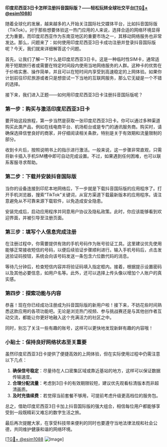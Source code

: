 **印度尼西亚3日卡怎样注册抖音国际版？——轻松玩转全球社交平台[[TG💪+ @esim1088](https://t.me/s/esim1088)]**

随着全球化的发展，越来越多的人开始关注国际社交媒体平台，比如抖音国际版（TikTok）。对于那些想要体验这一热门应用的人来说，选择合适的网络环境显得尤为重要。而印度尼西亚作为东南亚地区的重要市场之一，其移动网络服务也非常发达。那么，问题来了：如何使用印度尼西亚3日卡成功注册并登录抖音国际版呢？今天，我们就来详细解答这个问题。

首先，让我们了解一下什么是印度尼西亚3日卡。这是一种临时性SIM卡，通常适用于短期旅行者或需要在特定时间段内使用当地网络服务的人群。这种卡的优势在于价格实惠、操作简单，并且可以在短时间内享受到高速稳定的上网体验。如果你计划前往印尼旅游或者只是想尝试一下当地的互联网服务，那么它无疑是一个不错的选择。

接下来，我们进入正题——如何用印度尼西亚3日卡注册抖音国际版呢？

### 第一步：购买与激活印度尼西亚3日卡

要开始这段旅程，第一步当然是获取一张印度尼西亚3日卡。你可以通过多种渠道购买此类产品，例如在线电商平台、机场柜台或是专门的通讯服务商。购买时，请确保选择信誉良好的商家，并仔细阅读相关条款，特别是关于有效期和流量限制的部分。

收到卡片后，按照说明书上的指示进行激活。一般来说，这一步骤非常直观，只需将新卡插入手机SIM槽中即可自动完成设置。不过，如果遇到任何困难，也可以联系客服寻求帮助。

### 第二步：下载并安装抖音国际版

当你的设备连接到印尼本地网络后，下一步就是下载抖音国际版的应用程序了。打开手机浏览器，搜索“TikTok”关键词，从官方渠道下载最新版本的应用程序。请注意避免从不可靠来源下载软件，以免造成安全隐患。

安装完成后，启动应用程序并同意用户协议及隐私政策。此时，你应该能够看到欢迎界面，并被引导至注册页面。

### 第三步：填写个人信息完成注册

在注册过程中，你需要提供有效的手机号码作为账号验证工具。这里建议优先使用能够正常接收短信的号码，以便后续验证步骤顺利进行。输入手机号码后，点击发送验证码按钮，系统会向该号码发送一条包含六位数代码的消息。

等待几分钟后，检查短信内容并将验证码填入指定框内。接着，根据提示设置密码以及其他必要信息，如用户名等。此外，还可以选择上传头像以增加个人账户的真实感。

### 第四步：探索功能与内容

恭喜！现在你已经成功注册成为抖音国际版的新用户啦！接下来，不妨花些时间熟悉这款应用的各项功能吧。无论是浏览热门视频、参与挑战赛还是与其他创作者互动交流，都能让你更好地融入这个充满活力的社区之中。

同时，别忘了关注一些有趣的账号，这样可以更快地发现新鲜有趣的内容哦！

### 小贴士：保持良好网络状态至关重要

虽然印度尼西亚3日卡提供了便捷高效的上网体验，但在实际使用过程中仍需注意以下几点：

1. **确保信号稳定**：尽量待在人口密集区域或靠近基站的地方，这样可以保证数据传输速度。
2. **合理分配流量**：考虑到3日卡的有效期限较短，建议优先观看标清版本而非超清画质。
3. **及时充值续费**：若觉得当前套餐不够用，可提前考虑升级更高档位的服务包。

总之，借助印度尼西亚3日卡加上抖音国际版的强大组合，相信每位用户都能够享受到一段既精彩又难忘的数字生活之旅。

最后再次提醒大家，在享受科技带来便利的同时也要遵守当地法律法规和社会公德，共同维护健康和谐的网络环境。

[[TG💪+ @esim1088](https://t.me/s/esim1088) ![Image](https://i.postimg.cc/4NQfJmqS/Snipaste-2025-05-13-00-14-12.png)]